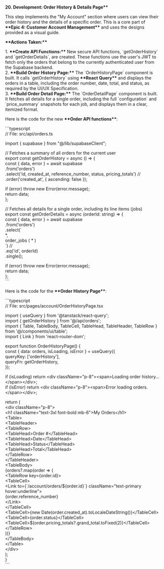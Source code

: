 **20\. Development: Order History & Details Page\*\***

This step implements the "My Account" section where users can view their order history and the details of a specific order. This is a core part of **\*\*Epic 4: Customer Account Management\*\*** and uses the designs provided as a visual guide.

**\*\*Actions Taken:\*\***

1\.  **\*\*Create API Functions:\*\*** New secure API functions, \`getOrderHistory\` and \`getOrderDetails\`, are created. These functions use the user's JWT to fetch only the orders that belong to the currently authenticated user from the Supabase backend.  
2\.  **\*\*Build Order History Page:\*\*** The \`OrderHistoryPage\` component is built. It calls \`getOrderHistory\` using **\*\*React Query\*\*** and displays the orders in a table, including the order number, date, total, and status, as required by the UI/UX Specification.  
3\.  **\*\*Build Order Detail Page:\*\*** The \`OrderDetailPage\` component is built. It fetches all details for a single order, including the full \`configuration\` and \`price\_summary\` snapshots for each job, and displays them in a clear, itemized format.

Here is the code for the new **\*\*Order API functions\*\***:

\`\`\`typescript  
// File: src/api/orders.ts

import { supabase } from "@/lib/supabaseClient";

// Fetches a summary of all orders for the current user  
export const getOrderHistory \= async () \=\> {  
  const { data, error } \= await supabase  
    .from('orders')  
    .select('id, created\_at, reference\_number, status, pricing\_totals') //  
    .order('created\_at', { ascending: false });

  if (error) throw new Error(error.message);  
  return data;  
};

// Fetches all details for a single order, including its line items (jobs)  
export const getOrderDetails \= async (orderId: string) \=\> {  
  const { data, error } \= await supabase  
    .from('orders')  
    .select(\`  
      \*,  
      order\_jobs ( \* )  
    \`) //  
    .eq('id', orderId)  
    .single();

  if (error) throw new Error(error.message);  
  return data;  
};  
\`\`\`

Here is the code for the **\*\*Order History Page\*\***:

\`\`\`typescript  
// File: src/pages/account/OrderHistoryPage.tsx

import { useQuery } from '@tanstack/react-query';  
import { getOrderHistory } from '@/api/orders';  
import { Table, TableBody, TableCell, TableHead, TableHeader, TableRow } from '@/components/ui/table';  
import { Link } from 'react-router-dom';

export function OrderHistoryPage() {  
  const { data: orders, isLoading, isError } \= useQuery({  
    queryKey: \['orderHistory'\],  
    queryFn: getOrderHistory,  
  });

  if (isLoading) return \<div className="p-8"\>\<span\>Loading order history...\</span\>\</div\>;  
  if (isError) return \<div className="p-8"\>\<span\>Error loading orders.\</span\>\</div\>;

  return (  
    \<div className="p-8"\>  
      \<h1 className="text-3xl font-bold mb-6"\>My Orders\</h1\>  
      \<Table\>  
        \<TableHeader\>  
          \<TableRow\>  
            \<TableHead\>Order \#\</TableHead\>  
            \<TableHead\>Date\</TableHead\>  
            \<TableHead\>Status\</TableHead\>  
            \<TableHead\>Total\</TableHead\>  
          \</TableRow\>  
        \</TableHeader\>  
        \<TableBody\>  
          {orders?.map(order \=\> (  
            \<TableRow key={order.id}\>  
              \<TableCell\>  
                \<Link to={\`/account/orders/${order.id}\`} className="text-primary hover:underline"\>  
                  {order.reference\_number}  
                \</Link\>  
              \</TableCell\>  
              \<TableCell\>{new Date(order.created\_at).toLocaleDateString()}\</TableCell\>  
              \<TableCell\>{order.status}\</TableCell\>  
              \<TableCell\>${order.pricing\_totals?.grand\_total.toFixed(2)}\</TableCell\>  
            \</TableRow\>  
          ))}  
        \</TableBody\>  
      \</Table\>  
    \</div\>  
  );  
}  
\`\`\`  
